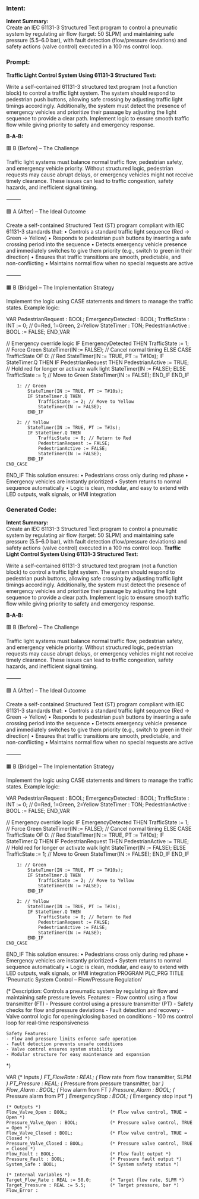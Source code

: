 ### Intent:
**Intent Summary:**  
Create an IEC 61131-3 Structured Text program to control a pneumatic system by regulating air flow (target: 50 SLPM) and maintaining safe pressure (5.5–6.0 bar), with fault detection (flow/pressure deviations) and safety actions (valve control) executed in a 100 ms control loop.

### Prompt:
**Traffic Light Control System Using 61131-3 Structured Text:**

Write a self-contained 61131-3 structured text program (not a function block) to control a traffic light system. The system should respond to pedestrian push buttons, allowing safe crossing by adjusting traffic light timings accordingly. Additionally, the system must detect the presence of emergency vehicles and prioritize their passage by adjusting the light sequence to provide a clear path. Implement logic to ensure smooth traffic flow while giving priority to safety and emergency response.

**B-A-B:**

🟥 B (Before) – The Challenge

Traffic light systems must balance normal traffic flow, pedestrian safety, and emergency vehicle priority. Without structured logic, pedestrian requests may cause abrupt delays, or emergency vehicles might not receive timely clearance. These issues can lead to traffic congestion, safety hazards, and inefficient signal timing.

⸻

🟩 A (After) – The Ideal Outcome

Create a self-contained Structured Text (ST) program compliant with IEC 61131-3 standards that:
	•	Controls a standard traffic light sequence (Red → Green → Yellow)
	•	Responds to pedestrian push buttons by inserting a safe crossing period into the sequence
	•	Detects emergency vehicle presence and immediately switches to give them priority (e.g., switch to green in their direction)
	•	Ensures that traffic transitions are smooth, predictable, and non-conflicting
	•	Maintains normal flow when no special requests are active

⸻

🟧 B (Bridge) – The Implementation Strategy

Implement the logic using CASE statements and timers to manage the traffic states. Example logic:

VAR
    PedestrianRequest : BOOL;
    EmergencyDetected : BOOL;
    TrafficState : INT := 0;         // 0=Red, 1=Green, 2=Yellow
    StateTimer : TON;
    PedestrianActive : BOOL := FALSE;
END_VAR

// Emergency override logic
IF EmergencyDetected THEN
    TrafficState := 1; // Force Green
    StateTimer(IN := FALSE); // Cancel normal timing
ELSE
    CASE TrafficState OF
        0: // Red
            StateTimer(IN := TRUE, PT := T#10s);
            IF StateTimer.Q THEN
                IF PedestrianRequest THEN
                    PedestrianActive := TRUE;
                    // Hold red for longer or activate walk light
                    StateTimer(IN := FALSE);
                ELSE
                    TrafficState := 1; // Move to Green
                    StateTimer(IN := FALSE);
                END_IF
            END_IF

        1: // Green
            StateTimer(IN := TRUE, PT := T#10s);
            IF StateTimer.Q THEN
                TrafficState := 2; // Move to Yellow
                StateTimer(IN := FALSE);
            END_IF

        2: // Yellow
            StateTimer(IN := TRUE, PT := T#3s);
            IF StateTimer.Q THEN
                TrafficState := 0; // Return to Red
                PedestrianRequest := FALSE;
                PedestrianActive := FALSE;
                StateTimer(IN := FALSE);
            END_IF
    END_CASE
END_IF
This solution ensures:
	•	Pedestrians cross only during red phase
	•	Emergency vehicles are instantly prioritized
	•	System returns to normal sequence automatically
	•	Logic is clean, modular, and easy to extend with LED outputs, walk signals, or HMI integration

### Generated Code:
**Intent Summary:**  
Create an IEC 61131-3 Structured Text program to control a pneumatic system by regulating air flow (target: 50 SLPM) and maintaining safe pressure (5.5–6.0 bar), with fault detection (flow/pressure deviations) and safety actions (valve control) executed in a 100 ms control loop.
**Traffic Light Control System Using 61131-3 Structured Text:**

Write a self-contained 61131-3 structured text program (not a function block) to control a traffic light system. The system should respond to pedestrian push buttons, allowing safe crossing by adjusting traffic light timings accordingly. Additionally, the system must detect the presence of emergency vehicles and prioritize their passage by adjusting the light sequence to provide a clear path. Implement logic to ensure smooth traffic flow while giving priority to safety and emergency response.

**B-A-B:**

🟥 B (Before) – The Challenge

Traffic light systems must balance normal traffic flow, pedestrian safety, and emergency vehicle priority. Without structured logic, pedestrian requests may cause abrupt delays, or emergency vehicles might not receive timely clearance. These issues can lead to traffic congestion, safety hazards, and inefficient signal timing.

⸻

🟩 A (After) – The Ideal Outcome

Create a self-contained Structured Text (ST) program compliant with IEC 61131-3 standards that:
	•	Controls a standard traffic light sequence (Red → Green → Yellow)
	•	Responds to pedestrian push buttons by inserting a safe crossing period into the sequence
	•	Detects emergency vehicle presence and immediately switches to give them priority (e.g., switch to green in their direction)
	•	Ensures that traffic transitions are smooth, predictable, and non-conflicting
	•	Maintains normal flow when no special requests are active

⸻

🟧 B (Bridge) – The Implementation Strategy

Implement the logic using CASE statements and timers to manage the traffic states. Example logic:

VAR
    PedestrianRequest : BOOL;
    EmergencyDetected : BOOL;
    TrafficState : INT := 0;         // 0=Red, 1=Green, 2=Yellow
    StateTimer : TON;
    PedestrianActive : BOOL := FALSE;
END_VAR

// Emergency override logic
IF EmergencyDetected THEN
    TrafficState := 1; // Force Green
    StateTimer(IN := FALSE); // Cancel normal timing
ELSE
    CASE TrafficState OF
        0: // Red
            StateTimer(IN := TRUE, PT := T#10s);
            IF StateTimer.Q THEN
                IF PedestrianRequest THEN
                    PedestrianActive := TRUE;
                    // Hold red for longer or activate walk light
                    StateTimer(IN := FALSE);
                ELSE
                    TrafficState := 1; // Move to Green
                    StateTimer(IN := FALSE);
                END_IF
            END_IF

        1: // Green
            StateTimer(IN := TRUE, PT := T#10s);
            IF StateTimer.Q THEN
                TrafficState := 2; // Move to Yellow
                StateTimer(IN := FALSE);
            END_IF

        2: // Yellow
            StateTimer(IN := TRUE, PT := T#3s);
            IF StateTimer.Q THEN
                TrafficState := 0; // Return to Red
                PedestrianRequest := FALSE;
                PedestrianActive := FALSE;
                StateTimer(IN := FALSE);
            END_IF
    END_CASE
END_IF
This solution ensures:
	•	Pedestrians cross only during red phase
	•	Emergency vehicles are instantly prioritized
	•	System returns to normal sequence automatically
	•	Logic is clean, modular, and easy to extend with LED outputs, walk signals, or HMI integration
PROGRAM PLC_PRG
TITLE 'Pneumatic System Control – Flow/Pressure Regulation'

(*
    Description:
    Controls a pneumatic system by regulating air flow and maintaining safe pressure levels.
    Features:
    - Flow control using a flow transmitter (FT)
    - Pressure control using a pressure transmitter (PT)
    - Safety checks for flow and pressure deviations
    - Fault detection and recovery
    - Valve control logic for opening/closing based on conditions
    - 100 ms control loop for real-time responsiveness

    Safety Features:
    - Flow and pressure limits enforce safe operation
    - Fault detection prevents unsafe conditions
    - Valve control ensures system stability
    - Modular structure for easy maintenance and expansion
*)

VAR
    (* Inputs *)
    FT_FlowRate : REAL;                    (* Flow rate from flow transmitter, SLPM *)
    PT_Pressure : REAL;                    (* Pressure from pressure transmitter, bar *)
    Flow_Alarm : BOOL;                     (* Flow alarm from FT *)
    Pressure_Alarm : BOOL;                 (* Pressure alarm from PT *)
    EmergencyStop : BOOL;                  (* Emergency stop input *)

    (* Outputs *)
    Flow_Valve_Open : BOOL;                (* Flow valve control, TRUE = Open *)
    Pressure_Valve_Open : BOOL;            (* Pressure valve control, TRUE = Open *)
    Flow_Valve_Closed : BOOL;              (* Flow valve control, TRUE = Closed *)
    Pressure_Valve_Closed : BOOL;          (* Pressure valve control, TRUE = Closed *)
    Flow_Fault : BOOL;                     (* Flow fault output *)
    Pressure_Fault : BOOL;                 (* Pressure fault output *)
    System_Safe : BOOL;                    (* System safety status *)

    (* Internal Variables *)
    Target_Flow_Rate : REAL := 50.0;       (* Target flow rate, SLPM *)
    Target_Pressure : REAL := 5.5;         (* Target pressure, bar *)
    Flow_Error :
